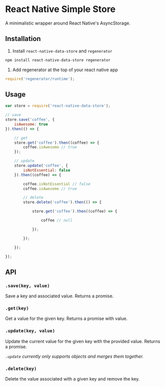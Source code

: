 # React Native Simple Store

A minimalistic wrapper around React Native's AsyncStorage.

## Installation

1. Install `react-native-data-store` and `regenerator`
```bash
npm install react-native-data-store regenerator
```

1. Add regenerator at the top of your react native app
```javascript
require('regenerator/runtime');
```

## Usage

```javascript
var store = require('react-native-data-store');

// save
store.save('coffee', {
	isAwesome: true
}).then(() => {

	// get
	store.get('coffee').then((coffee) => {
		coffee.isAwesome // true
	});

	// update
	store.update('coffee', {
		isNotEssential: false
	}).then((coffee) => {

		coffee.isNotEssential // false
		coffee.isAwesome // true

		// delete
		store.delete('coffee').then(() => {

			store.get('coffee').then((coffee) => {

				coffee // null

			});

		});

	});

});
```

## API

### `.save(key, value)`

Save a key and associated value. Returns a promise.

### `.get(key)`

Get a value for the given key. Returns a promise with value.

### `.update(key, value)`

Update the current value for the given key with the provided value. Returns a promise.

*`.update` currently only supports objects and merges them together.*

### `.delete(key)`

Delete the value associated with a given key and remove the key.
